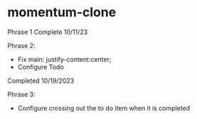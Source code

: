 # momentum-clone
 
Phrase 1 Complete 10/11/23

Phrase 2:
- Fix main: justify-content:center;
- Configure Todo

Completed 10/19/2023

Phrase 3: 
- Configure crossing out the to do item when it is completed